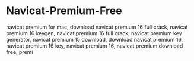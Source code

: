 # Navicat-Premium-Free
navicat premium for mac, download navicat premium 16 full crack, navicat premium 16 keygen, navicat premium 16 full crack, navicat premium key generator, navicat premium 15 download, download navicat premium 16, navicat premium 16 key, navicat premium 16, navicat premium download free, premi
